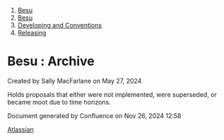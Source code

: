 1. [Besu](index.html)
2. [Besu](Besu_22151173.html)
3. [Developing and Conventions](Developing-and-Conventions_22153909.html)
4. [Releasing](Releasing_22154097.html)

# Besu : Archive

Created by Sally MacFarlane on May 27, 2024

Holds proposals that either were not implemented, were superseded, or became moot due to time horizons.

Document generated by Confluence on Nov 26, 2024 12:58

[Atlassian](http://www.atlassian.com/)
